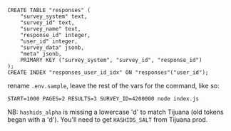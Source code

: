 
    CREATE TABLE "responses" (
        "survey_system" text,
        "survey_id" text,
        "survey_name" text,
        "response_id" integer,
        "user_id" integer,
        "survey_data" jsonb,
        "meta" jsonb,
        PRIMARY KEY ("survey_system", "survey_id", "response_id")
    );
    CREATE INDEX "responses_user_id_idx" ON "responses"("user_id");

rename `.env.sample`, leave the rest of the vars for the command, like so:

`START=1000 PAGES=2 RESULTS=3 SURVEY_ID=4200000 node index.js`


NB: `hashids_alpha` is missing a lowercase 'd' to match Tijuana (old tokens began with a 'd').  You'll need to get `HASHIDS_SALT` from Tijuana prod.

